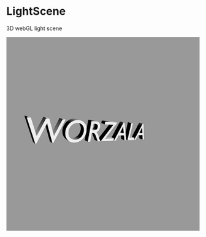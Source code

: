 # LightScene
 3D webGL light scene


![image](https://github.com/pawelworzala86/LightScene/blob/main/image.png?raw=true)